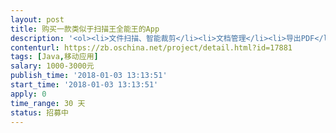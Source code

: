 ```yaml
---                
layout: post       
title: 购买一款类似于扫描王全能王的App           
description: '<ol><li>文件扫描、智能裁剪</li><li>文档管理</li><li>导出PDF</li><li>连接打印机、扫描仪等</li><li>具体可参考扫描全能王App （http://shouji.baidu.com/software/23032141.html）</li><li>可只提供Android 或 iOS</li><li>价格根据功能的完成程度、时间可谈</li></ol>'     
contenturl: https://zb.oschina.net/project/detail.html?id=17881      
tags: [Java,移动应用]            
salary: 1000-3000元          
publish_time: '2018-01-03 13:13:51'         
start_time: '2018-01-03 13:13:51'           
apply: 0                   
time_range: 30 天              
status: 招募中                  
---                 
```

